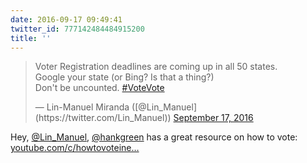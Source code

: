```yaml
---
date: 2016-09-17 09:49:41
twitter_id: 777142484484915200
title: ''
---
```


<blockquote class="twitter-tweet"><p lang="en" dir="ltr">Voter Registration deadlines are coming up in all 50 states.<br>Google your state (or Bing? Is that a thing?) <br>Don&#39;t be uncounted. <a href="https://twitter.com/hashtag/VoteVote?src=hash&amp;ref_src=twsrc%5Etfw">#VoteVote</a></p>&mdash; Lin-Manuel Miranda ([@Lin_Manuel](https://twitter.com/Lin_Manuel)) <a href="https://twitter.com/Lin_Manuel/status/777141148464840704?ref_src=twsrc%5Etfw">September 17, 2016</a></blockquote>
<script async src="https://platform.twitter.com/widgets.js" charset="utf-8"></script>

Hey, [@Lin_Manuel](https://twitter.com/Lin_Manuel), [@hankgreen](https://twitter.com/hankgreen) has a great resource on how to vote: [youtube.com/c/howtovoteine…](http://www.youtube.com/c/howtovoteineverystate)
